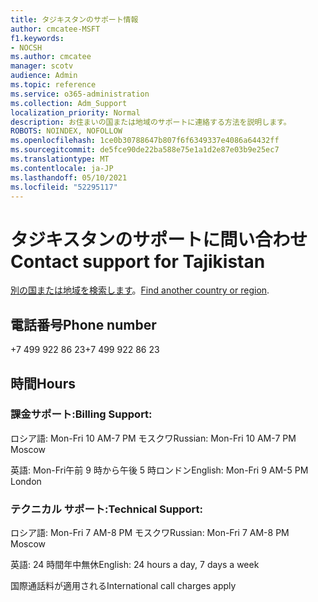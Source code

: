```yaml
---
title: タジキスタンのサポート情報
author: cmcatee-MSFT
f1.keywords:
- NOCSH
ms.author: cmcatee
manager: scotv
audience: Admin
ms.topic: reference
ms.service: o365-administration
ms.collection: Adm_Support
localization_priority: Normal
description: お住まいの国または地域のサポートに連絡する方法を説明します。
ROBOTS: NOINDEX, NOFOLLOW
ms.openlocfilehash: 1ce0b30788647b807f6f6349337e4086a64432ff
ms.sourcegitcommit: de5fce90de22ba588e75e1a1d2e87e03b9e25ec7
ms.translationtype: MT
ms.contentlocale: ja-JP
ms.lasthandoff: 05/10/2021
ms.locfileid: "52295117"
---
```

# <a name="contact-support-for-tajikistan"></a><span data-ttu-id="ee28b-103">タジキスタンのサポートに問い合わせ</span><span class="sxs-lookup"><span data-stu-id="ee28b-103">Contact support for Tajikistan</span></span>

<span data-ttu-id="ee28b-104">[別の国または地域を検索します](../../business-video/get-help-support.md)。</span><span class="sxs-lookup"><span data-stu-id="ee28b-104">[Find another country or region](../../business-video/get-help-support.md).</span></span>

## <a name="phone-number"></a><span data-ttu-id="ee28b-105">電話番号</span><span class="sxs-lookup"><span data-stu-id="ee28b-105">Phone number</span></span>
<span data-ttu-id="ee28b-106">+7 499 922 86 23</span><span class="sxs-lookup"><span data-stu-id="ee28b-106">+7 499 922 86 23</span></span>

## <a name="hours"></a><span data-ttu-id="ee28b-107">時間</span><span class="sxs-lookup"><span data-stu-id="ee28b-107">Hours</span></span>
### <a name="billing-support"></a><span data-ttu-id="ee28b-108">課金サポート:</span><span class="sxs-lookup"><span data-stu-id="ee28b-108">Billing Support:</span></span>

<span data-ttu-id="ee28b-109">ロシア語: Mon-Fri 10 AM-7 PM モスクワ</span><span class="sxs-lookup"><span data-stu-id="ee28b-109">Russian: Mon-Fri 10 AM-7 PM Moscow</span></span>

<span data-ttu-id="ee28b-110">英語: Mon-Fri午前 9 時から午後 5 時ロンドン</span><span class="sxs-lookup"><span data-stu-id="ee28b-110">English: Mon-Fri 9 AM-5 PM London</span></span>

### <a name="technical-support"></a><span data-ttu-id="ee28b-111">テクニカル サポート:</span><span class="sxs-lookup"><span data-stu-id="ee28b-111">Technical Support:</span></span>

<span data-ttu-id="ee28b-112">ロシア語: Mon-Fri 7 AM-8 PM モスクワ</span><span class="sxs-lookup"><span data-stu-id="ee28b-112">Russian: Mon-Fri 7 AM-8 PM Moscow</span></span>

<span data-ttu-id="ee28b-113">英語: 24 時間年中無休</span><span class="sxs-lookup"><span data-stu-id="ee28b-113">English: 24 hours a day, 7 days a week</span></span>

<span data-ttu-id="ee28b-114">国際通話料が適用される</span><span class="sxs-lookup"><span data-stu-id="ee28b-114">International call charges apply</span></span>
